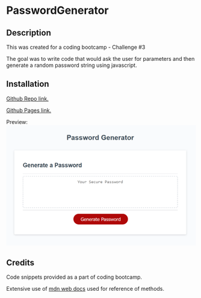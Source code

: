 # PasswordGenerator

## Description

This was created for a coding bootcamp - Challenge #3

The goal was to write code that would ask the user for parameters and then generate a random password string using javascript.

## Installation

[Github Repo link.](https://github.com/flying-tadpole/PasswordGenerator)

[Github Pages link.](https://flying-tadpole.github.io/PasswordGenerator/)

Preview:
![preview web app](./assets/appPreview.png)

## Credits

Code snippets provided as a part of coding bootcamp.

Extensive use of [mdn web docs](https://developer.mozilla.org/en-US/) used for reference of methods. 
